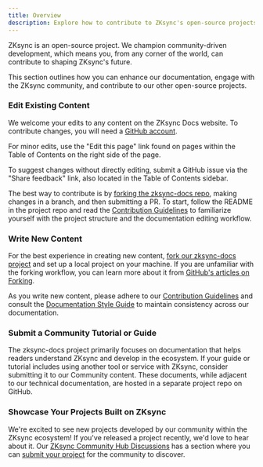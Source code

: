 ```yaml
---
title: Overview
description: Explore how to contribute to ZKsync's open-source projects and community.
---
```


ZKsync is an open-source project. We champion community-driven development, which means you,
from any corner of the world, can contribute to shaping ZKsync's future.

This section outlines how you can enhance our documentation, engage with the ZKsync community,
and contribute to our other open-source projects.

### Edit Existing Content

We welcome your edits to any content on the ZKsync Docs website. To contribute changes,
you will need a [GitHub account](https://github.com/signup).

For minor edits, use the "Edit this page" link found on pages within the Table of Contents on the right side of the page.

To suggest changes without directly editing, submit a GitHub issue via the "Share feedback" link,
also located in the Table of Contents sidebar.

The best way to contribute is by [forking the zksync-docs repo](%%zk_git_repo_zksync-docs%%/fork),
making changes in a branch, and then submitting a PR.
To start, follow the README in the project repo and read the [Contribution Guidelines](/build/contributing-to-documentation/contribution-guidelines)
to familiarize yourself with the project structure and the documentation editing workflow.

### Write New Content

For the best experience in creating new content, [fork our zksync-docs project](%%zk_git_repo_zksync-docs%%/fork)
and set up a local project on your machine. If you are unfamiliar with the forking workflow, you can learn more about it
from [GitHub's articles on Forking](https://docs.github.com/en/pull-requests/collaborating-with-pull-requests/working-with-forks/about-forks).

As you write new content, please adhere to our
[Contribution Guidelines](/build/contributing-to-documentation/contribution-guidelines)
and consult the [Documentation Style Guide](/build/contributing-to-documentation/documentation-styleguide)
to maintain consistency across our documentation.

### Submit a Community Tutorial or Guide

The zksync-docs project primarily focuses on documentation that helps readers understand ZKsync and develop in the ecosystem.
If your guide or tutorial includes using another tool or service with ZKsync, consider submitting it to our Community content.
These documents, while adjacent to our technical documentation, are hosted in a separate project repo on GitHub.

### Showcase Your Projects Built on ZKsync

We're excited to see new projects developed by our community within the ZKsync ecosystem!
If you've released a project recently, we'd love to hear about it.
Our [ZKsync Community Hub Discussions](https://github.com/ZKsync-Community-Hub/zksync-developers)
has a section where you can
[submit your project](https://github.com/ZKsync-Community-Hub/zksync-developers/discussions/new?category=show-and-tell)
for the community to discover.
